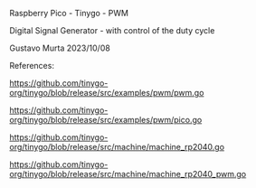 Raspberry Pico - Tinygo - PWM 

Digital Signal Generator - with control of the duty cycle

Gustavo Murta 2023/10/08

References:

https://github.com/tinygo-org/tinygo/blob/release/src/examples/pwm/pwm.go

https://github.com/tinygo-org/tinygo/blob/release/src/examples/pwm/pico.go

https://github.com/tinygo-org/tinygo/blob/release/src/machine/machine_rp2040.go

https://github.com/tinygo-org/tinygo/blob/release/src/machine/machine_rp2040_pwm.go
